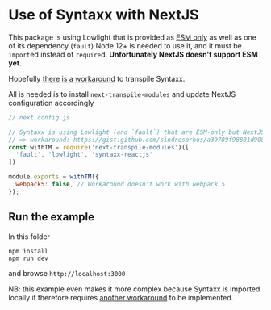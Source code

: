 # Use of Syntaxx with NextJS
This package is using Lowlight that is provided as [ESM only](https://gist.github.com/sindresorhus/a39789f98801d908bbc7ff3ecc99d99c)
as well as one of its dependency (`fault`)
Node 12+ is needed to use it, and it must be `import`ed instead of `require`d.
**Unfortunately NextJS doesn't support ESM yet**.


Hopefully [there is a workaround](https://gist.github.com/sindresorhus/a39789f98801d908bbc7ff3ecc99d99c#gistcomment-3760583)
to transpile Syntaxx.

All is needed is to install `next-transpile-modules` and update NextJS configuration
accordingly
```js
// next.config.js

// Syntaxx is using Lowlight (and `fault`) that are ESM-only but NextJS doesn't support ESM.
// => workaround: https://gist.github.com/sindresorhus/a39789f98801d908bbc7ff3ecc99d99c#gistcomment-3760583
const withTM = require('next-transpile-modules')([
  'fault', 'lowlight', 'syntaxx-reactjs'
])

module.exports = withTM({
  webpack5: false, // Workaround doesn't work with webpack 5
});
```

## Run the example
In this folder
```
npm install
npm run dev
```
and browse `http://localhost:3000`

NB: this example even makes it more complex because Syntaxx is imported locally
it therefore requires [another workaround](https://github.com/martpie/next-transpile-modules#i-have-trouble-with-duplicated-dependencies-or-the-invalid-hook-call-error-in-react)
to be implemented.
